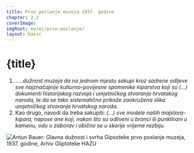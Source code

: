 ```yaml
---
title: Prvo poslanje muzeja 1937. godine
chapter: 2.2
coverImage: 
imgRoot: muzej/prvo-poslanje/
layout: basic
---
```


# {title}

1. _…..dužnost muzeja da na jednom mjestu sakupi kroz sadrene odljeve sve najznačajnije kulturno-povijesne spomenike kiparstva koji su (…) dokumenti historijskog razvoja i umjetničkog stvaranja hrvatskog naroda, te da se tako sistematično prikaže zaokružena slika umjetničkog stvaranja hrvatskog naroda._
2. Kao drugo, navodi da treba sakupiti: _(…) sve modele naših majstora-kipara, napose one koji, nakon što su odliveni u bronci ili punktirani u kamenu, odu u zaborav i obično se u skorije vrijeme razbiju._

![Antun Bauer: Glavna dužnost i svrha Gipsoteke prvo poslanje muzeja, 1937. godine, Arhiv Gliptoteke HAZU]({imgRoot}Antun-Bauer_PRVO-POSLANJE-MUZEJA.jpg "Prvo poslanje muzeja")